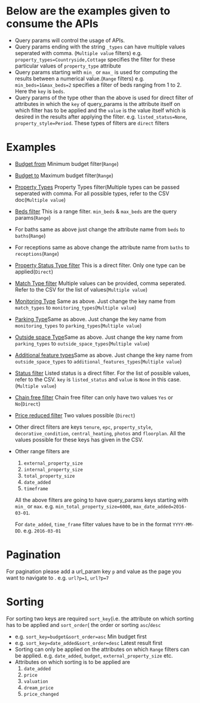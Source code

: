 
# Below are the examples given to consume the APIs
* Query params will control the usage of APIs. 
* Query params ending with the string `_types` can have multiple values seperated with comma. (`Multiple value` filters) e.g. `property_types=Countryside,Cottage` specifies the filter for these particular values of `property_type` attribute
* Query params starting with `min_` or `max_` is used for computing the results between a numerical value.(`Range` filters) e.g. `min_beds=1&max_beds=2` specifies a filter of beds ranging from 1 to 2. Here the `key` is `beds`.
* Query params of the type other than the above is used for direct filter of attributes in which the `key` of query_params is the attribute itself on which filter has to be applied and the `value` is the value itself which is desired in the results after applying the filter. e.g. `listed_status=None`, `property_style=Period`. These types of filters are `direct` filters

Examples
======
* [Budget from](http://ec2-52-10-153-115.us-west-2.compute.amazonaws.com/api/v0/properties/search?min_budget=4500) Minimum budget filter(`Range`)
* [Budget to](http://ec2-52-10-153-115.us-west-2.compute.amazonaws.com/api/v0/properties/search?max_budget=4500) Maximum budget filter(`Range`)
* [Property Types](http://ec2-52-10-153-115.us-west-2.compute.amazonaws.com/api/v0/properties/search?property_types=Cottage) Property Types filter(Multiple types can be passed seperated with comma. For all possible types, refer to the CSV doc(`Multiple value`)
* [Beds filter](http://ec2-52-10-153-115.us-west-2.compute.amazonaws.com/api/v0/properties/search?min_beds=1&max_beds=1) This is a range filter. `min_beds` & `max_beds` are the query params(`Range`)
* For baths same as above just change the attribute name from `beds` to `baths`(`Range`)
* For receptions same as above change the attribute name from `baths` to `receptions`(`Range`)
* [Property Status Type filter](http://ec2-52-10-153-115.us-west-2.compute.amazonaws.com/api/v0/properties/search?property_status_type=Green) This is a direct filter. Only one type can be applied(`Direct`)
* [Match Type filter](http://ec2-52-10-153-115.us-west-2.compute.amazonaws.com/api/v0/properties/search?match_types=All) Multiple values can be provided, comma seperated. Refer to the CSV for the list of values(`Multiple value`)
* [Monitoring Type](http://ec2-52-10-153-115.us-west-2.compute.amazonaws.com/api/v0/properties/search?monitoring_types=Yes) Same as above. Just change the key name from `match_types` to `monitoring_types`(`Multiple value`)
* [Parking Type](http://ec2-52-10-153-115.us-west-2.compute.amazonaws.com/api/v0/properties/search?parking_types=Underground)Same as above. Just change the key name from `monitoring_types` to `parking_types`(`Multiple value`)
* [Outside space Type](http://ec2-52-10-153-115.us-west-2.compute.amazonaws.com/api/v0/properties/search?outside_space_types=Terrace)Same as above. Just change the key name from `parking_types` to `outside_space_types`(`Multiple value`)
* [Additional feature types](http://ec2-52-10-153-115.us-west-2.compute.amazonaws.com/api/v0/properties/search?additional_features_types=Ensuite%2Bbathroom)Same as above. Just change the key name from `outside_space_types` to `additional_features_types`(`Multiple value`)
* [Status filter](http://ec2-52-10-153-115.us-west-2.compute.amazonaws.com/api/v0/properties/search?listed_status=None) Listed status is a direct filter. For the list of possible values, refer to the CSV. `key` is `listed_status` and `value` is `None` in this case.(`Multiple value`)
* [Chain free filter](http://ec2-52-10-153-115.us-west-2.compute.amazonaws.com/api/v0/properties/search?chain_free=Yes) Chain free filter can only have two values `Yes` or `No`(`Direct`)
* [Price reduced filter](http://ec2-52-10-153-115.us-west-2.compute.amazonaws.com/api/v0/properties/search?price_reduced=Yes) Two values possible (`Direct`)
* Other direct filters are keys `tenure`, `epc`, `property_style`, `decorative_condition`, `central_heating`, `photos` and  `floorplan`. All the values possible for these keys has given in the CSV.
* Other range filters are 
   1) `external_property_size`
   2) `internal_property_size`
   3) `total_property_size` 
   4) `date_added`
   5) `timeframe`
   
   All the above filters are going to have query_params keys starting with `min_` or `max`. e.g. `min_total_property_size=6000`, `max_date_added=2016-03-01`.
   
   For `date_added`, `time_frame` filter values have to be in the format `YYYY-MM-DD`. e.g. `2016-03-01`

Pagination
=====

For pagination please add a url_param key `p` and value as the page you want to navigate to . e.g. `url?p=1`, `url?p=7`

Sorting
====

For sorting two keys are required `sort_key`(i.e. the attribute on which sorting has to be applied and `sort_order`( the order or sorting `asc`/`desc`

* e.g. `sort_key=budget&sort_order=asc` Min budget first
* e.g. `sort_key=date_added&sort_order=desc` Latest result first
* Sorting can only be applied on the attributes on which `Range` filters can be applied. e.g. `date_added`, `budget`, `external_property_size` etc.
* Attributes on which sorting is to be applied are
   1) `date_added`
   2) `price`
   3) `valuation`
   4) `dream_price`
   5) `price_changed`


